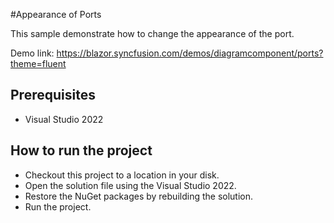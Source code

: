 #Appearance of Ports

This sample demonstrate how to change the appearance of the port.

Demo link: 
https://blazor.syncfusion.com/demos/diagramcomponent/ports?theme=fluent




## Prerequisites

* Visual Studio 2022

## How to run the project

* Checkout this project to a location in your disk.
* Open the solution file using the Visual Studio 2022.
* Restore the NuGet packages by rebuilding the solution.
* Run the project.
